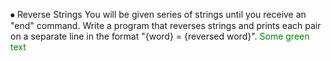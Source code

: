 ⦁	Reverse Strings
You will be given series of strings until you receive an "end" command. Write a program that reverses strings and prints each pair on a separate line in the format "{word} = {reversed word}".
<font color="green"> Some green text </font>